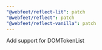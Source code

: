 ```yaml
---
"@webfeet/reflect-lit": patch
"@webfeet/reflect": patch
"@webfeet/reflect-vanilla": patch
---
```


Add support for DOMTokenList
